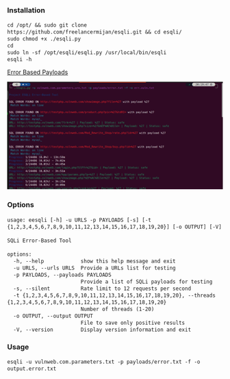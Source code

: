 ### Installation

```
cd /opt/ && sudo git clone https://github.com/freelancermijan/esqli.git && cd esqli/
sudo chmod +x ./esqli.py
cd
sudo ln -sf /opt/esqli/esqli.py /usr/local/bin/esqli
esqli -h
```

 <a href="https://github.com/freelancermijan/my-payloads/blob/main/SQLi/error-based-sqli-testing-payloads.txt">Error Based Payloads</a>

![error](esqli.png)

### Options

```
usage: eesqli [-h] -u URLS -p PAYLOADS [-s] [-t {1,2,3,4,5,6,7,8,9,10,11,12,13,14,15,16,17,18,19,20}] [-o OUTPUT] [-V]

SQLi Error-Based Tool

options:
  -h, --help            show this help message and exit
  -u URLS, --urls URLS  Provide a URLs list for testing
  -p PAYLOADS, --payloads PAYLOADS
                        Provide a list of SQLi payloads for testing
  -s, --silent          Rate limit to 12 requests per second
  -t {1,2,3,4,5,6,7,8,9,10,11,12,13,14,15,16,17,18,19,20}, --threads {1,2,3,4,5,6,7,8,9,10,11,12,13,14,15,16,17,18,19,20}
                        Number of threads (1-20)
  -o OUTPUT, --output OUTPUT
                        File to save only positive results
  -V, --version         Display version information and exit
```

### Usage

```
esqli -u vulnweb.com.parameters.txt -p payloads/error.txt -f -o output.error.txt
```
